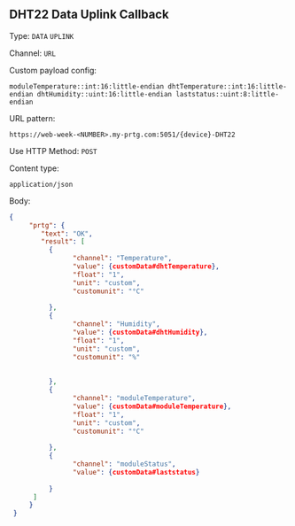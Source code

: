 
## DHT22 Data Uplink Callback


Type: `DATA` `UPLINK`  

Channel: `URL`  

Custom payload config:  

```
moduleTemperature::int:16:little-endian dhtTemperature::int:16:little-endian dhtHumidity::uint:16:little-endian laststatus::uint:8:little-endian
```  

URL pattern:  
```
https://web-week-<NUMBER>.my-prtg.com:5051/{device}-DHT22
```  
 
Use HTTP Method: `POST`  

Content type: 
```
application/json
```  

Body:

```json
{
     "prtg": {
        "text": "OK",
        "result": [
          {
                "channel": "Temperature",
                "value": {customData#dhtTemperature},
                "float": "1",
                "unit": "custom",
                "customunit": "°C"
             
          },
          {
                "channel": "Humidity",
                "value": {customData#dhtHumidity},
                "float": "1",
                "unit": "custom",
                "customunit": "%"
 
             
          },
          {
                "channel": "moduleTemperature",
                "value": {customData#moduleTemperature},
                "float": "1",
                "unit": "custom",
                "customunit": "°C"
             
          },
          {
                "channel": "moduleStatus",
                "value": {customData#laststatus}
             
          }
      ]
     }   
 }
```
